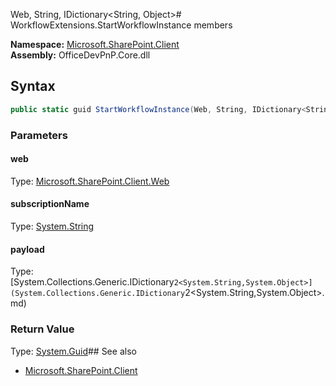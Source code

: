 Web, String, IDictionary<String, Object># WorkflowExtensions.StartWorkflowInstance members
  

**Namespace:** [Microsoft.SharePoint.Client](Microsoft.SharePoint.Client.md)  
**Assembly:** OfficeDevPnP.Core.dll  
## Syntax
```C#
public static guid StartWorkflowInstance(Web, String, IDictionary<String, Object>)
```
### Parameters
#### web
Type: [Microsoft.SharePoint.Client.Web](Microsoft.SharePoint.Client.Web.md) 
#### 
#### subscriptionName
Type: [System.String](System.String.md) 
#### 
#### payload
Type: [System.Collections.Generic.IDictionary`2<System.String,System.Object>](System.Collections.Generic.IDictionary`2<System.String,System.Object>.md) 
#### 
### Return Value
Type: [System.Guid](System.Guid.md)## See also
- [Microsoft.SharePoint.Client](Microsoft.SharePoint.Client.md)
